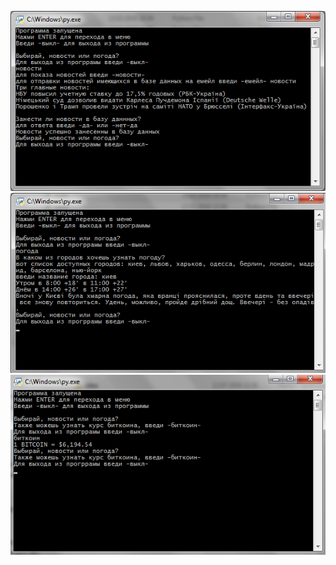 ![Image alt](https://github.com/SergiyShekera/Origin/blob/master/1.png)
![Image alt](https://github.com/SergiyShekera/Origin/blob/master/2.png)
![Image alt](https://github.com/SergiyShekera/Origin/blob/master/3.png)
